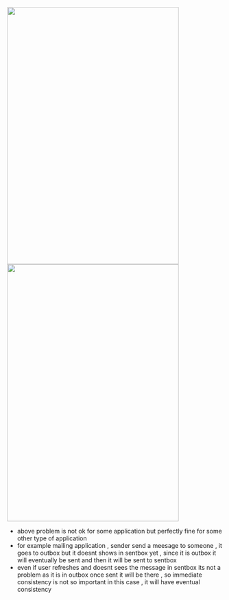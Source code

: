 <img width=400 height=600 src="https://github.com/user-attachments/assets/391ab97e-2cf0-46fe-bf3b-3583830f7bd7">

<img width=400 height=600 src="https://github.com/user-attachments/assets/9ab46177-a3d2-45ec-9cf9-0fd29c1b7b40">

- above problem is not ok for some application but perfectly fine for some other type of application
- for example mailing application , sender send a meesage to someone , it goes to outbox but it doesnt shows in sentbox yet , since it is outbox it will eventually be sent and then it will be sent to sentbox
- even if user refreshes and doesnt sees the message in sentbox its not a problem as it is in outbox once sent it will be there , so immediate consistency is not so important in this case , it will have eventual consistency
